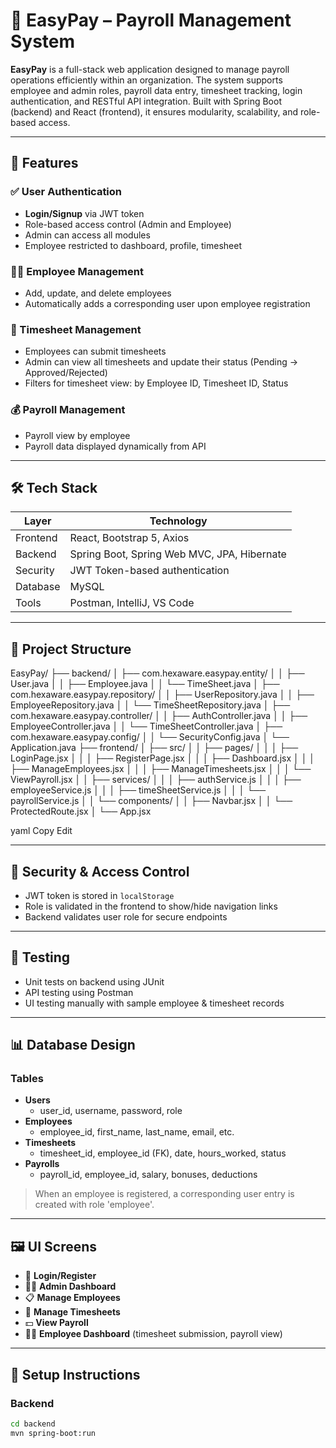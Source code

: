 # 💼 EasyPay – Payroll Management System

**EasyPay** is a full-stack web application designed to manage payroll operations efficiently within an organization. The system supports employee and admin roles, payroll data entry, timesheet tracking, login authentication, and RESTful API integration. Built with Spring Boot (backend) and React (frontend), it ensures modularity, scalability, and role-based access.

---

## 📌 Features

### ✅ User Authentication
- **Login/Signup** via JWT token
- Role-based access control (Admin and Employee)
- Admin can access all modules
- Employee restricted to dashboard, profile, timesheet

### 👨‍💼 Employee Management
- Add, update, and delete employees
- Automatically adds a corresponding user upon employee registration

### 📆 Timesheet Management
- Employees can submit timesheets
- Admin can view all timesheets and update their status (Pending → Approved/Rejected)
- Filters for timesheet view: by Employee ID, Timesheet ID, Status

### 💰 Payroll Management
- Payroll view by employee
- Payroll data displayed dynamically from API

---

## 🛠️ Tech Stack

| Layer       | Technology                     |
|------------|----------------------------------|
| Frontend   | React, Bootstrap 5, Axios       |
| Backend    | Spring Boot, Spring Web MVC, JPA, Hibernate |
| Security   | JWT Token-based authentication  |
| Database   | MySQL                           |
| Tools      | Postman, IntelliJ, VS Code      |

---

## 🧩 Project Structure

EasyPay/
├── backend/
│ ├── com.hexaware.easypay.entity/
│ │ ├── User.java
│ │ ├── Employee.java
│ │ └── TimeSheet.java
│ ├── com.hexaware.easypay.repository/
│ │ ├── UserRepository.java
│ │ ├── EmployeeRepository.java
│ │ └── TimeSheetRepository.java
│ ├── com.hexaware.easypay.controller/
│ │ ├── AuthController.java
│ │ ├── EmployeeController.java
│ │ └── TimeSheetController.java
│ ├── com.hexaware.easypay.config/
│ │ └── SecurityConfig.java
│ └── Application.java
├── frontend/
│ ├── src/
│ │ ├── pages/
│ │ │ ├── LoginPage.jsx
│ │ │ ├── RegisterPage.jsx
│ │ │ ├── Dashboard.jsx
│ │ │ ├── ManageEmployees.jsx
│ │ │ ├── ManageTimesheets.jsx
│ │ │ └── ViewPayroll.jsx
│ │ ├── services/
│ │ │ ├── authService.js
│ │ │ ├── employeeService.js
│ │ │ ├── timeSheetService.js
│ │ │ └── payrollService.js
│ │ └── components/
│ │ ├── Navbar.jsx
│ │ └── ProtectedRoute.jsx
│ └── App.jsx

yaml
Copy
Edit

---

## 🔐 Security & Access Control

- JWT token is stored in `localStorage`
- Role is validated in the frontend to show/hide navigation links
- Backend validates user role for secure endpoints

---

## 🧪 Testing

- Unit tests on backend using JUnit
- API testing using Postman
- UI testing manually with sample employee & timesheet records

---

## 📊 Database Design

### Tables
- **Users**
  - user_id, username, password, role
- **Employees**
  - employee_id, first_name, last_name, email, etc.
- **Timesheets**
  - timesheet_id, employee_id (FK), date, hours_worked, status
- **Payrolls**
  - payroll_id, employee_id, salary, bonuses, deductions

> When an employee is registered, a corresponding user entry is created with role 'employee'.

---

## 🖼️ UI Screens

- 🎯 **Login/Register**
- 🧑‍💼 **Admin Dashboard**
- 📋 **Manage Employees**
- 📅 **Manage Timesheets**
- 💵 **View Payroll**
- 👨‍🔧 **Employee Dashboard** (timesheet submission, payroll view)

---

## 🔧 Setup Instructions

### Backend
```bash
cd backend
mvn spring-boot:run
